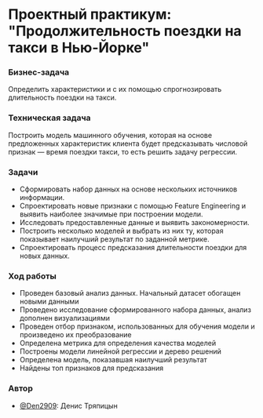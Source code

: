 # Проектный практикум: "Продолжительность поездки на такси в Нью-Йорке"

### Бизнес-задача
Определить характеристики и с их помощью спрогнозировать длительность поездки на такси.
### Техническая задача
Построить модель машинного обучения, которая на основе предложенных характеристик клиента будет предсказывать числовой признак — время поездки такси, то есть решить задачу регрессии.
### Задачи
- Сформировать набор данных на основе нескольких источников информации.
- Спроектировать новые признаки с помощью Feature Engineering и выявить наиболее значимые при построении модели.
- Исследовать предоставленные данные и выявить закономерности.
- Построить несколько моделей и выбрать из них ту, которая показывает наилучший результат по заданной метрике.
- Спроектировать процесс предсказания длительности поездки для новых данных.
### Ход работы
- Проведен базовый анализ данных. Начальный датасет обогащен новыми данными
- Проведено исследование сформированного набора данных, анализ дополнен визуализациями
- Проведен отбор признаком, использованных для обучения модели и произведено их преобразование
- Определена метрика для определения качества моделей
- Построены модели линейной регрессии и дерево решений
- Определена модель, показавшая наилучший результат
- Найдены топ признаков для предсказания

### Автор
-   [@Den2909](https://github.com/Den2909): Денис Тряпицын